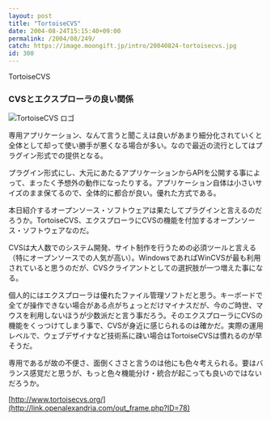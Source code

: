 ```yaml
---
layout: post
title: "TortoiseCVS"
date: 2004-08-24T15:15:40+09:00
permalink: /2004/08/249/
catch: https://image.moongift.jp/intro/20040824-tortoisecvs.jpg
id: 300
---
```

TortoiseCVS  
<!--more-->

### CVSとエクスプローラの良い関係
  

![TortoiseCVS ロゴ](https://image.moongift.jp/intro/20040824-tortoisecvs.jpg "TortoiseCVS ロゴ")

  

専用アプリケーション、なんて言うと聞こえは良いがあまり細分化されていくと全体として却って使い勝手が悪くなる場合が多い。なので最近の流行としてはプラグイン形式での提供となる。

  

プラグイン形式にし、大元にあたるアプリケーションからAPIを公開する事によって、まったく予想外の動作になったりする。アプリケーション自体は小さいサイズのまま保てるので、全体的に都合が良い。優れた方式である。

  

本日紹介するオープンソース・ソフトウェアは果たしてプラグインと言えるのだろうか。TortoiseCVS、エクスプローラにCVSの機能を付加するオープンソース・ソフトウェアなのだ。

  

CVSは大人数でのシステム開発、サイト制作を行うための必須ツールと言える（特にオープンソースでの人気が高い）。WindowsであればWinCVSが最も利用されていると思うのだが、CVSクライアントとしての選択肢が一つ増えた事になる。

  

個人的にはエクスプローラは優れたファイル管理ソフトだと思う。キーボードで全てが操作できない場合がある点がちょっとだけマイナスだが、今のご時世、マウスを利用しないほうが少数派だと言う事だろう。そのエクスプローラにCVSの機能をくっつけてしまう事で、CVSが身近に感じられるのは確かだ。実際の運用レベルで、ウェブデザイナなど技術系に疎い場合はTortoiseCVSは慣れるのが早そうだ。

  

専用であるが故の不便さ、面倒くささと言うのは他にも色々考えられる。要はバランス感覚だと思うが、もっと色々機能分け・統合が起こっても良いのではないだろうか。

  

[http://www.tortoisecvs.org/](http://link.openalexandria.com/out_frame.php?ID=78)

